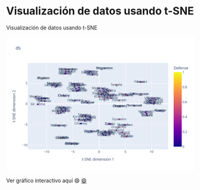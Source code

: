 # Visualización de datos usando t-SNE
Visualización de datos usando t-SNE

<img src="by_type.svg" width=600 height = "auto"></img>

Ver gráfico interactivo aquí 😄
[😄](https://rhoffmannv.github.io/t-sne/by_type.html)
